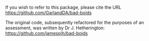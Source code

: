 If you wish to refer to this package, please cite the URL
https://github.com/GarlandDA/bad-boids

The original code, subsequently refactored for the purposes of an assessment, was written by Dr J. Hetherington:
https://github.com/jamespjh/bad-boids